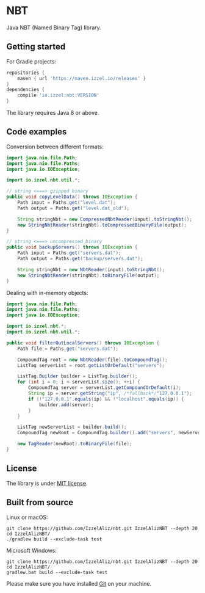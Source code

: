 # NBT

Java NBT (Named Binary Tag) library.

## Getting started

For Gradle projects:

```groovy
repositories {
    maven { url 'https://maven.izzel.io/releases' }
}
dependencies {
    compile 'io.izzel:nbt:VERSION'
}
```

The library requires Java 8 or above.

## Code examples

Conversion between different formats:

```java
import java.nio.file.Path;
import java.nio.file.Paths;
import java.io.IOException;

import io.izzel.nbt.util.*;

// string <===> gzipped binary
public void copyLevelData() throws IOException {
    Path input = Paths.get("level.dat");
    Path output = Paths.get("level.dat_old");

    String stringNbt = new CompressedNbtReader(input).toStringNbt();
    new StringNbtReader(stringNbt).toCompressedBinaryFile(output);
}

// string <===> uncompressed binary
public void backupServers() throws IOException {
    Path input = Paths.get("servers.dat");
    Path output = Paths.get("backup/servers.dat");

    String stringNbt = new NbtReader(input).toStringNbt();
    new StringNbtReader(stringNbt).toBinaryFile(output);
}
```

Dealing with in-memory objects:

```java
import java.nio.file.Path;
import java.nio.file.Paths;
import java.io.IOException;

import io.izzel.nbt.*;
import io.izzel.nbt.util.*;

public void filterOutLocalServers() throws IOException {
    Path file = Paths.get("servers.dat");

    CompoundTag root = new NbtReader(file).toCompoundTag();
    ListTag serverList = root.getListOrDefault("servers");

    ListTag.Builder builder = ListTag.builder();
    for (int i = 0; i < serverList.size(); ++i) {
        CompoundTag server = serverList.getCompoundOrDefault(i);
        String ip = server.getString("ip", /*fallback*/"127.0.0.1");
        if (!"127.0.0.1".equals(ip) && !"localhost".equals(ip)) {
            builder.add(server);
        }
    }

    ListTag newServerList = builder.build();
    CompoundTag newRoot = CompoundTag.builder().add("servers", newServerList).build();

    new TagReader(newRoot).toBinaryFile(file);
}
```

## License

The library is under [MIT license](https://github.com/IzzelAliz/nbt/tree/master/LICENSE).

## Built from source

Linux or macOS:

```shell
git clone https://github.com/IzzelAliz/nbt.git IzzelAlizNBT --depth 20
cd IzzelAlizNBT/
./gradlew build --exclude-task test
```

Microsoft Windows:

```shell
git clone https://github.com/IzzelAliz/nbt.git IzzelAlizNBT --depth 20
cd IzzelAlizNBT/
gradlew.bat build --exclude-task test
```

Please make sure you have installed [Git](https://git-scm.com/) on your machine.
